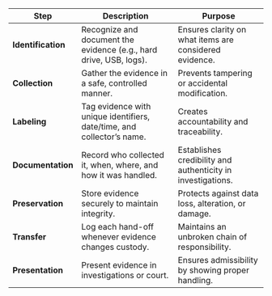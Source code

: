 | **Step**           | **Description**                                                        | **Purpose**                                                 |
| ------------------ | ---------------------------------------------------------------------- | ----------------------------------------------------------- |
| **Identification** | Recognize and document the evidence (e.g., hard drive, USB, logs).     | Ensures clarity on what items are considered evidence.      |
| **Collection**     | Gather the evidence in a safe, controlled manner.                      | Prevents tampering or accidental modification.              |
| **Labeling**       | Tag evidence with unique identifiers, date/time, and collector’s name. | Creates accountability and traceability.                    |
| **Documentation**  | Record who collected it, when, where, and how it was handled.          | Establishes credibility and authenticity in investigations. |
| **Preservation**   | Store evidence securely to maintain integrity.                         | Protects against data loss, alteration, or damage.          |
| **Transfer**       | Log each hand-off whenever evidence changes custody.                   | Maintains an unbroken chain of responsibility.              |
| **Presentation**   | Present evidence in investigations or court.                           | Ensures admissibility by showing proper handling.           |
